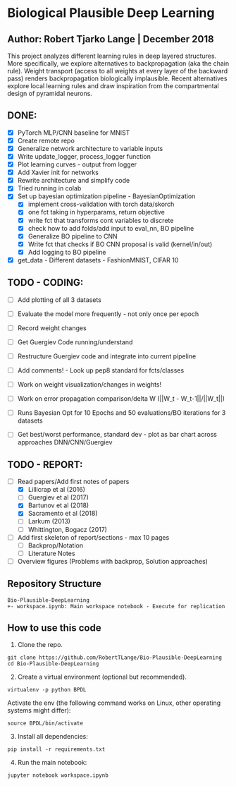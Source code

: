 # Biological Plausible Deep Learning
## Author: Robert Tjarko Lange | December 2018

This project analyzes different learning rules in deep layered structures. More specifically, we explore alternatives to backpropagation (aka the chain rule). Weight transport (access to all weights at every layer of the backward pass) renders backpropagation biologically implausible. Recent alternatives explore local learning rules and draw inspiration from the compartmental design of pyramidal neurons.

## DONE:

* [x] PyTorch MLP/CNN baseline for MNIST
* [x] Create remote repo
* [x] Generalize network architecture to variable inputs
* [x] Write update_logger, process_logger function
* [x] Plot learning curves - output from logger
* [x] Add Xavier init for networks
* [x] Rewrite architecture and simplify code
* [x] Tried running in colab
* [x] Set up bayesian optimization pipeline - BayesianOptimization
    * [x] implement cross-validation with torch data/skorch
    * [x] one fct taking in hyperparams, return objective
    * [x] write fct that transforms cont variables to discrete
    * [x] check how to add folds/add input to eval_nn, BO pipeline
 	* [x] Generalize BO pipeline to CNN
    * [x] Write fct that checks if BO CNN proposal is valid (kernel/in/out)
    * [x] Add logging to BO pipeline
* [x] get_data - Different datasets - FashionMNIST, CIFAR 10

## TODO - CODING:

* [ ] Add plotting of all 3 datasets
* [ ] Evaluate the model more frequently - not only once per epoch
* [ ] Record weight changes
* [ ] Get Guergiev Code running/understand
* [ ] Restructure Guergiev code and integrate into current pipeline
* [ ] Add comments! - Look up pep8 standard for fcts/classes
* [ ] Work on weight visualization/changes in weights!
* [ ] Work on error propagation comparison/delta W (||W_t - W_t-1||/||W_t||)
* [ ] Runs Bayesian Opt for 10 Epochs and 50 evaluations/BO iterations for 3 datasets
* [ ] Get best/worst performance, standard dev - plot as bar chart across approaches DNN/CNN/Guergiev


## TODO - REPORT:

* [ ] Read papers/Add first notes of papers
    * [x] Lillicrap et al (2016)
    * [ ] Guergiev et al (2017)
    * [x] Bartunov et al (2018)
    * [x] Sacramento et al (2018)
    * [ ] Larkum (2013)
    * [ ] Whittington, Bogacz (2017)
* [ ] Add first skeleton of report/sections - max 10 pages
    * [ ] Backprop/Notation
    * [ ] Literature Notes
* [ ] Overview figures (Problems with backprop, Solution approaches)

## Repository Structure
```
Bio-Plausible-DeepLearning
+- workspace.ipynb: Main workspace notebook - Execute for replication
```

## How to use this code
1. Clone the repo.
```
git clone https://github.com/RobertTLange/Bio-Plausible-DeepLearning
cd Bio-Plausible-DeepLearning
```
2. Create a virtual environment (optional but recommended).
```
virtualenv -p python BPDL
```
Activate the env (the following command works on Linux, other operating systems might differ):
```
source BPDL/bin/activate
```
3. Install all dependencies:
```
pip install -r requirements.txt
```
4. Run the main notebook:
```
jupyter notebook workspace.ipynb
```
